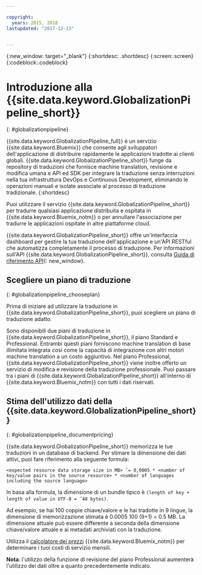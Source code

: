 ```yaml
---

copyright:
  years: 2015, 2018
lastupdated: "2017-12-13"


---
```


{:new_window: target="_blank"}
{:shortdesc: .shortdesc}
{:screen:.screen}
{:codeblock:.codeblock}


# Introduzione alla {{site.data.keyword.GlobalizationPipeline_short}}
{: #globalizationpipeline}

{{site.data.keyword.GlobalizationPipeline_full}} è un servizio {{site.data.keyword.Bluemix}} che consente agli sviluppatori dell'applicazione di distribuire rapidamente le applicazioni tradotte ai clienti globali. {{site.data.keyword.GlobalizationPipeline_short}} funge da repository di traduzioni che fornisce machine translation, revisione e modifica umana e API ed SDK per integrare la traduzione senza interruzioni nella tua infrastruttura DevOps e Continuous Development, eliminando le operazioni manuali e isolate associate al processo di traduzione tradizionale.
{:shortdesc}

Puoi utilizzare il servizio {{site.data.keyword.GlobalizationPipeline_short}} per tradurre qualsiasi applicazione distribuita e ospitata in {{site.data.keyword.Bluemix_notm}} o per annullare l'associazione per tradurre le applicazioni ospitate in altre piattaforme cloud.

{{site.data.keyword.GlobalizationPipeline_short}} offre un'interfaccia dashboard per gestire la tua traduzione dell'applicazione e un'API RESTful che automatizza completamente il processo di traduzione. Per informazioni sull'API {{site.data.keyword.GlobalizationPipeline_short}}, consulta [Guida di riferimento API](https://gp-rest.ng.bluemix.net/translate/swagger/index.html){: new_window}.

## Scegliere un piano di traduzione
{: #globalizationpipeline_chooseplan}

Prima di iniziare ad utilizzare la traduzione in {{site.data.keyword.GlobalizationPipeline_short}}, puoi scegliere un piano di traduzione adatto.

Sono disponibili due piani di traduzione in {{site.data.keyword.GlobalizationPipeline_short}}, il piano Standard e Professional. Entrambi questi piani forniscono machine translation di base illimitata integrata così come la capacità di integrazione con altri motori machine translation a un costo aggiuntivo. Nel piano Professional, {{site.data.keyword.GlobalizationPipeline_short}} viene inoltre offerto un servizio di modifica e revisione della traduzione professionale. Puoi passare tra i piani di {{site.data.keyword.GlobalizationPipeline_short}} all'interno di {{site.data.keyword.Bluemix_notm}} con tutti i dati riservati.


## Stima dell'utilizzo dati della {{site.data.keyword.GlobalizationPipeline_short}}
{: #globalizationpipeline_documentpricing}

{{site.data.keyword.GlobalizationPipeline_short}} memorizza le tue traduzioni in un database di backend. Per stimare la dimensione dei dati attivi, puoi fare riferimento alla seguente formula:

`<expected resource data storage size in MB> ˜= 0,0005 * <number of key/value pairs in the source resource> * <number of languages including the source language>`

In basa alla formula, la dimensione di un bundle tipico è `(length of key + length of value in UTF-8 = ˜40 bytes)`.

Ad esempio, se hai 100 coppie chiave/valore e le hai tradotte in 9 lingue, la dimensione di memorizzazione stimata è 0.0005 100 (9+1) = 0.5 MB. La dimensione attuale può essere differente a seconda della dimensione chiave/valore attuale e ai metadati archiviati con la traduzione.

Utilizza il [calcolatore dei prezzi](https://console.ng.bluemix.net/?direct=classic/#/pricing/cloudOEPaneId=pricing&paneId=pricingSheet&orgGuid=127a45f4-4461-4d5b-a26b-6dc2fdd1a3a2&spaceGuid=208fb1ff-413b-4fd9-9615-e8226062d0f3) {{site.data.keyword.Bluemix_notm}} per determinare i tuoi costi di servizio mensili.

**Nota**: l'utilizzo della funzione di revisione del piano Professional aumenterà l'utilizzo dei dati oltre a quanto precedentemente indicato.
